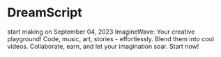 # DreamScript
start making on September 04, 2023
ImagineWave:  Your creative playground! Code, music, art, stories - effortlessly. Blend them into cool videos. Collaborate, earn, and let your imagination soar. Start now!
